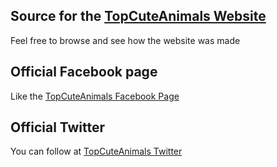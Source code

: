 ## Source for the [TopCuteAnimals Website](http://topcuteanimals.com)

Feel  free to browse and see how the website was made

## Official Facebook page

Like the [TopCuteAnimals Facebook Page](https://www.facebook.com/pages/Top-Cute-Animals/974701695875736)

## Official Twitter

You can follow at [TopCuteAnimals Twitter](https://www.twitter.com/topcuteanimals)
